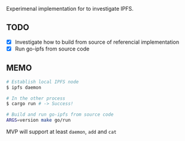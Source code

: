Experimenal implementation for to investigate IPFS.

## TODO

* [x] Investigate how to build from source of referencial implementation
* [x] Run go-ipfs from source code

## MEMO

```zsh
# Establish local IPFS node
$ ipfs daemon

# In the other process
$ cargo run # -> Success!

# Build and run go-ipfs from source code
ARGS=version make go/run
```

MVP will support at least `daemon`, `add` and `cat`
